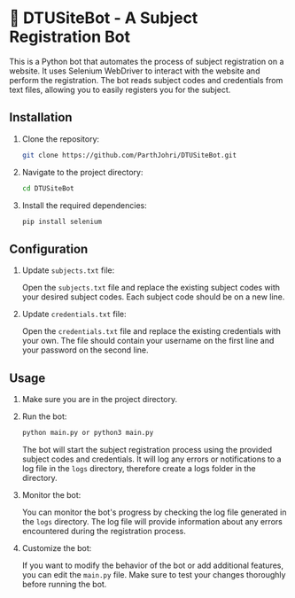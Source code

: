 # 🚀 DTUSiteBot - A Subject Registration Bot

This is a Python bot that automates the process of subject registration on a website. It uses Selenium WebDriver to interact with the website and perform the registration. The bot reads subject codes and credentials from text files, allowing you to easily registers you for the subject.

## Installation

1. Clone the repository:

   ```bash
   git clone https://github.com/ParthJohri/DTUSiteBot.git
   ```

2. Navigate to the project directory:

   ```bash
   cd DTUSiteBot
   ```

3. Install the required dependencies:

   ```bash
   pip install selenium
   ```

## Configuration

1. Update `subjects.txt` file:

   Open the `subjects.txt` file and replace the existing subject codes with your desired subject codes. Each subject code should be on a new line.

2. Update `credentials.txt` file:

   Open the `credentials.txt` file and replace the existing credentials with your own. The file should contain your username on the first line and your password on the second line.

## Usage

1. Make sure you are in the project directory.

2. Run the bot:

   ```bash
   python main.py or python3 main.py
   ```

   The bot will start the subject registration process using the provided subject codes and credentials. It will log any errors or notifications to a log file in the `logs` directory, therefore create a logs folder in the directory.

3. Monitor the bot:

   You can monitor the bot's progress by checking the log file generated in the `logs` directory. The log file will provide information about any errors encountered during the registration process.

4. Customize the bot:

   If you want to modify the behavior of the bot or add additional features, you can edit the `main.py` file. Make sure to test your changes thoroughly before running the bot.

